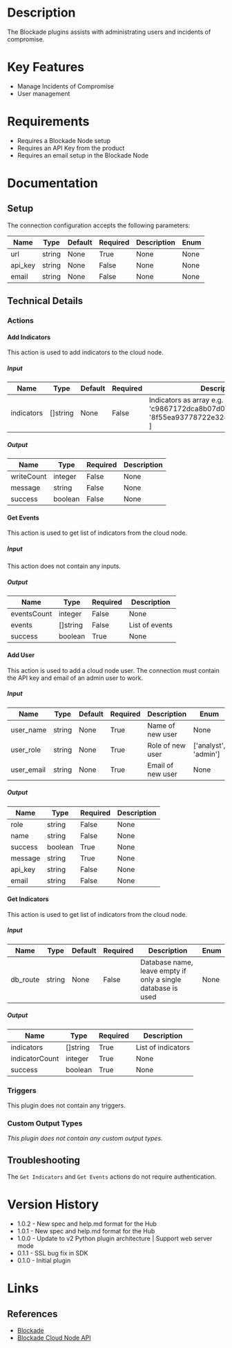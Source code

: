 # Description

The Blockade plugins assists with administrating users and incidents of compromise.

# Key Features

* Manage Incidents of Compromise
* User management

# Requirements

* Requires a Blockade Node setup
* Requires an API Key from the product
* Requires an email setup in the Blockade Node

# Documentation

## Setup

The connection configuration accepts the following parameters:

|Name|Type|Default|Required|Description|Enum|
|----|----|-------|--------|-----------|----|
|url|string|None|True|None|None|
|api_key|string|None|False|None|None|
|email|string|None|False|None|None|

## Technical Details

### Actions

#### Add Indicators

This action is used to add indicators to the cloud node.

##### Input

|Name|Type|Default|Required|Description|Enum|
|----|----|-------|--------|-----------|----|
|indicators|[]string|None|False|Indicators as array e.g. [ 'c9867172dca8b07d06566c78c7265ff2', '8f55ea93778722e32403b0c961295aed' ]|None|

##### Output

|Name|Type|Required|Description|
|----|----|--------|-----------|
|writeCount|integer|False|None|
|message|string|False|None|
|success|boolean|False|None|

#### Get Events

This action is used to get list of indicators from the cloud node.

##### Input

This action does not contain any inputs.

##### Output

|Name|Type|Required|Description|
|----|----|--------|-----------|
|eventsCount|integer|False|None|
|events|[]string|False|List of events|
|success|boolean|True|None|

#### Add User

This action is used to add a cloud node user. The connection must contain the API key and email of an admin user to work.

##### Input

|Name|Type|Default|Required|Description|Enum|
|----|----|-------|--------|-----------|----|
|user_name|string|None|True|Name of new user|None|
|user_role|string|None|True|Role of new user|['analyst', 'admin']|
|user_email|string|None|True|Email of new user|None|

##### Output

|Name|Type|Required|Description|
|----|----|--------|-----------|
|role|string|False|None|
|name|string|False|None|
|success|boolean|True|None|
|message|string|True|None|
|api_key|string|False|None|
|email|string|False|None|

#### Get Indicators

This action is used to get list of indicators from the cloud node.

##### Input

|Name|Type|Default|Required|Description|Enum|
|----|----|-------|--------|-----------|----|
|db_route|string|None|False|Database name, leave empty if only a single database is used|None|

##### Output

|Name|Type|Required|Description|
|----|----|--------|-----------|
|indicators|[]string|True|List of indicators|
|indicatorCount|integer|True|None|
|success|boolean|True|None|

### Triggers

This plugin does not contain any triggers.

### Custom Output Types

_This plugin does not contain any custom output types._

## Troubleshooting

The `Get Indicators` and `Get Events` actions do not require authentication.

# Version History

* 1.0.2 - New spec and help.md format for the Hub
* 1.0.1 - New spec and help.md format for the Hub
* 1.0.0 - Update to v2 Python plugin architecture | Support web server mode
* 0.1.1 - SSL bug fix in SDK
* 0.1.0 - Initial plugin

# Links

## References

* [Blockade](https://www.blockade.io)
* [Blockade Cloud Node API](https://github.com/blockadeio/cloud_node)

